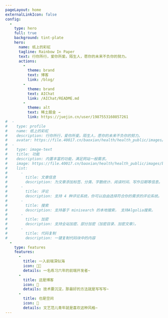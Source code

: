 ```yaml
---
pageLayout: home
externalLinkIcon: false
config:
  -
    type: hero
    full: true
    background: tint-plate
    hero:
      name: 纸上的彩虹
      tagline: Rainbow In Paper
      text: 行你所行，爱你所爱。陌生人，愿你的未来不负你的努力。
      actions:
        -
          theme: brand
          text: 博客
          link: /blog/
        -
          theme: brand
          text: AIChat
          link: /AIChat/README.md
        -
          theme: alt
          text: 稀土掘金 →
          link: https://juejin.cn/user/1987553160857261
#  -
#    type: profile
#    name: 纸上的彩虹
#    description: 行你所行，爱你所爱。陌生人，愿你的未来不负你的努力。
#    avatar: https://file.40017.cn/baoxian/health/health_public/images/banner_bg.png
#  -
#    type: image-text
#    title: 功能
#    description: 内置丰富的功能，满足网站一般需求。
#    image: https://file.40017.cn/baoxian/health/health_public/images/banner_bg.png
#    list:
#      -
#        title: 文章信息
#        description: 为文章添加标签、分类、字数统计、阅读时间、写作日期等信息。
#      -
#        title: 评论
#        description: 支持 4 种评论系统，你可以自由选择符合你的需求的评论系统。
#      -
#        title: 搜索
#        description: 支持基于 minisearch 的本地搜索， 支持Algolia搜索。
#      -
#        title: 加密
#        description: 支持全站加密、部分加密（加密目录、加密文章）。
#      -
#        title: 代码复制
#        description: 一键复制代码块中的内容
  -
    type: features
    features:
      -
        title: 一入前端深似海
        icon: 👨‍💻
        details: 一名练习六年的前端开发者~
      -
        title: 这是博客
        icon: 📖
        details: 技术要沉淀，那最好的方法就是写写写~
      -
        title: 也是空间
        icon: 📝
        details: 文艺范儿青年就是喜欢这种风格~
---
```


